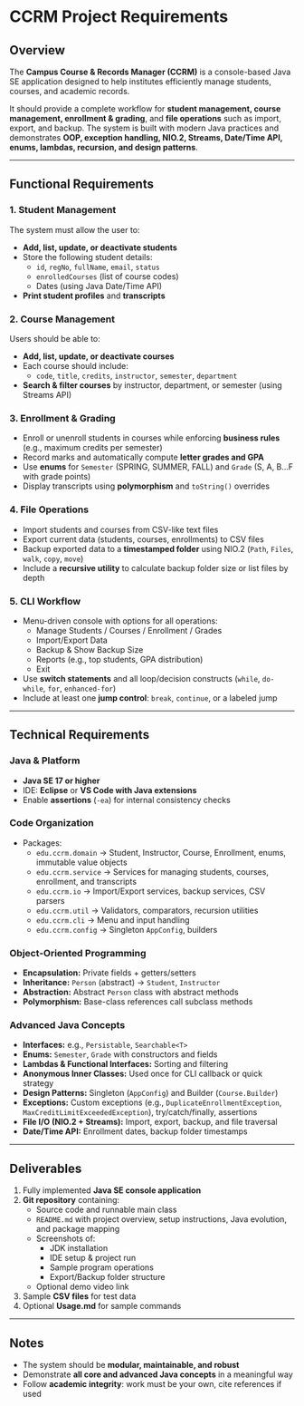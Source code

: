 # CCRM Project Requirements

## Overview
The **Campus Course & Records Manager (CCRM)** is a console-based Java SE application designed to help institutes efficiently manage students, courses, and academic records.  

It should provide a complete workflow for **student management, course management, enrollment & grading**, and **file operations** such as import, export, and backup. The system is built with modern Java practices and demonstrates **OOP, exception handling, NIO.2, Streams, Date/Time API, enums, lambdas, recursion, and design patterns**.

---

## Functional Requirements

### 1. Student Management
The system must allow the user to:  
- **Add, list, update, or deactivate students**  
- Store the following student details:
  - `id`, `regNo`, `fullName`, `email`, `status`  
  - `enrolledCourses` (list of course codes)  
  - Dates (using Java Date/Time API)  
- **Print student profiles** and **transcripts**

### 2. Course Management
Users should be able to:  
- **Add, list, update, or deactivate courses**  
- Each course should include:
  - `code`, `title`, `credits`, `instructor`, `semester`, `department`  
- **Search & filter courses** by instructor, department, or semester (using Streams API)  

### 3. Enrollment & Grading
- Enroll or unenroll students in courses while enforcing **business rules** (e.g., maximum credits per semester)  
- Record marks and automatically compute **letter grades and GPA**  
- Use **enums** for `Semester` (SPRING, SUMMER, FALL) and `Grade` (S, A, B…F with grade points)  
- Display transcripts using **polymorphism** and `toString()` overrides  

### 4. File Operations
- Import students and courses from CSV-like text files  
- Export current data (students, courses, enrollments) to CSV files  
- Backup exported data to a **timestamped folder** using NIO.2 (`Path`, `Files`, `walk`, `copy`, `move`)  
- Include a **recursive utility** to calculate backup folder size or list files by depth  

### 5. CLI Workflow
- Menu-driven console with options for all operations:  
  - Manage Students / Courses / Enrollment / Grades  
  - Import/Export Data  
  - Backup & Show Backup Size  
  - Reports (e.g., top students, GPA distribution)  
  - Exit  
- Use **switch statements** and all loop/decision constructs (`while`, `do-while`, `for`, `enhanced-for`)  
- Include at least one **jump control**: `break`, `continue`, or a labeled jump  

---

## Technical Requirements

### Java & Platform
- **Java SE 17 or higher**  
- IDE: **Eclipse** or **VS Code with Java extensions**  
- Enable **assertions** (`-ea`) for internal consistency checks  

### Code Organization
- Packages:
  - `edu.ccrm.domain` → Student, Instructor, Course, Enrollment, enums, immutable value objects  
  - `edu.ccrm.service` → Services for managing students, courses, enrollment, and transcripts  
  - `edu.ccrm.io` → Import/Export services, backup services, CSV parsers  
  - `edu.ccrm.util` → Validators, comparators, recursion utilities  
  - `edu.ccrm.cli` → Menu and input handling  
  - `edu.ccrm.config` → Singleton `AppConfig`, builders  

### Object-Oriented Programming
- **Encapsulation:** Private fields + getters/setters  
- **Inheritance:** `Person` (abstract) → `Student`, `Instructor`  
- **Abstraction:** Abstract `Person` class with abstract methods  
- **Polymorphism:** Base-class references call subclass methods  

### Advanced Java Concepts
- **Interfaces:** e.g., `Persistable`, `Searchable<T>`  
- **Enums:** `Semester`, `Grade` with constructors and fields  
- **Lambdas & Functional Interfaces:** Sorting and filtering  
- **Anonymous Inner Classes:** Used once for CLI callback or quick strategy  
- **Design Patterns:** Singleton (`AppConfig`) and Builder (`Course.Builder`)  
- **Exceptions:** Custom exceptions (e.g., `DuplicateEnrollmentException`, `MaxCreditLimitExceededException`), try/catch/finally, assertions  
- **File I/O (NIO.2 + Streams):** Import, export, backup, and file traversal  
- **Date/Time API:** Enrollment dates, backup folder timestamps  

---

## Deliverables
1. Fully implemented **Java SE console application**  
2. **Git repository** containing:  
   - Source code and runnable main class  
   - `README.md` with project overview, setup instructions, Java evolution, and package mapping  
   - Screenshots of:
     - JDK installation  
     - IDE setup & project run  
     - Sample program operations  
     - Export/Backup folder structure  
   - Optional demo video link  
3. Sample **CSV files** for test data  
4. Optional **Usage.md** for sample commands  

---

## Notes
- The system should be **modular, maintainable, and robust**  
- Demonstrate **all core and advanced Java concepts** in a meaningful way  
- Follow **academic integrity**: work must be your own, cite references if used  

